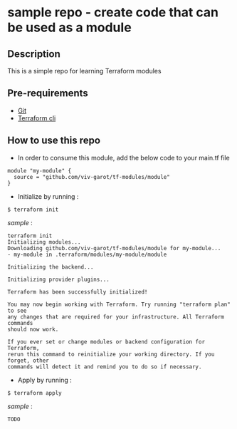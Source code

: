 # sample repo - create code that can be used as a module

## Description
This is a simple repo for learning Terraform modules

## Pre-requirements

* [Git](https://git-scm.com/book/en/v2/Getting-Started-Installing-Git) 
* [Terraform cli](https://learn.hashicorp.com/tutorials/terraform/install-cli)

## How to use this repo

* In order to consume this module, add the below code to your main.tf file

```
module "my-module" {
  source = "github.com/viv-garot/tf-modules/module"
}
```

* Initialize by running :

```
$ terraform init
```

_sample_ : 

```
terraform init
Initializing modules...
Downloading github.com/viv-garot/tf-modules/module for my-module...
- my-module in .terraform/modules/my-module/module

Initializing the backend...

Initializing provider plugins...

Terraform has been successfully initialized!

You may now begin working with Terraform. Try running "terraform plan" to see
any changes that are required for your infrastructure. All Terraform commands
should now work.

If you ever set or change modules or backend configuration for Terraform,
rerun this command to reinitialize your working directory. If you forget, other
commands will detect it and remind you to do so if necessary.
```

* Apply by running :

```
$ terraform apply
```

_sample_ :

```
TODO
```
